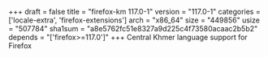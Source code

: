 +++
draft = false
title = "firefox-km 117.0-1"
version = "117.0-1"
categories = ['locale-extra', 'firefox-extensions']
arch = "x86_64"
size = "449856"
usize = "507784"
sha1sum = "a8e5762fc51e8327a9d225c4f73580acaac2b5b2"
depends = "['firefox>=117.0']"
+++
Central Khmer language support for Firefox